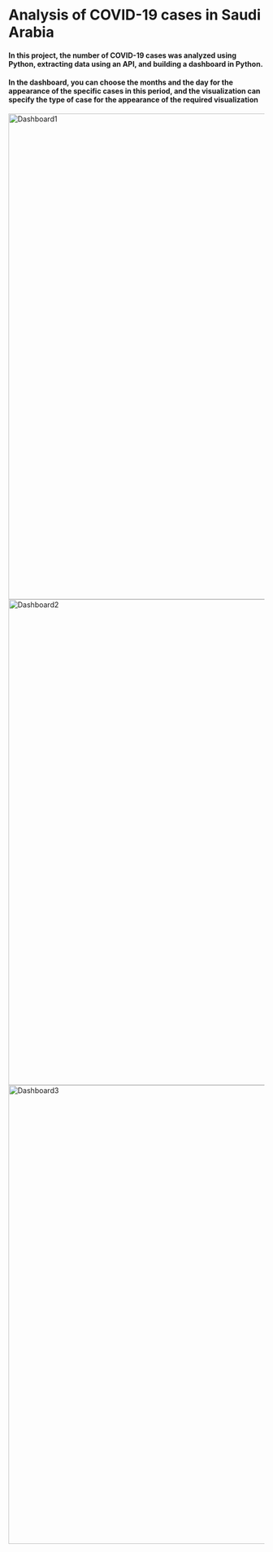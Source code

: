 # Analysis of COVID-19 cases in Saudi Arabia
####  In this project, the number of COVID-19 cases was analyzed using Python, extracting data using an API, and building a dashboard in Python.

#### In the dashboard, you can choose the months and the day for the appearance of the specific cases in this period, and the visualization can specify the type of case for the appearance of the required visualization

<img width="955" alt="Dashboard1" src="https://user-images.githubusercontent.com/89587480/159250569-59ccc831-693e-488e-900d-5de63172bb7f.png">
<img width="955" alt="Dashboard2" src="https://user-images.githubusercontent.com/89587480/159253275-f5538d99-e16f-4fef-bb84-6416b7149fee.png">
<img width="902" alt="Dashboard3" src="https://user-images.githubusercontent.com/89587480/159253310-d78e720d-070f-44f2-bba1-d2a67cefb83e.png">





